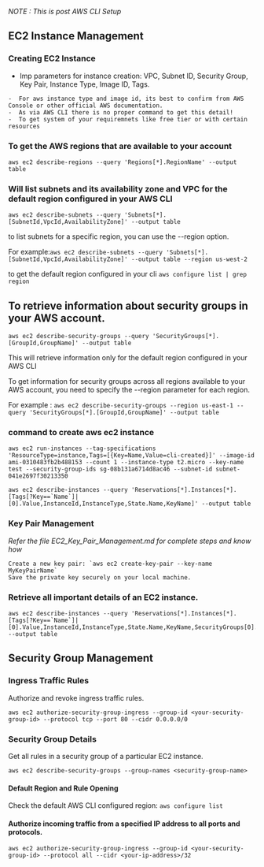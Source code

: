 *NOTE : This is post AWS CLI Setup*

## EC2 Instance Management

### Creating EC2 Instance
- Imp parameters for instance creation: VPC, Subnet ID, Security Group, Key Pair, Instance Type, Image ID, Tags.
```
-  For aws instance type and image id, its best to confirm from AWS Console or other official AWS documentation.
-  As via AWS CLI there is no proper command to get this detail!
-  To get system of your requiremnets like free tier or with certain resources
```

### To get the AWS regions that are available to your account
```
aws ec2 describe-regions --query 'Regions[*].RegionName' --output table
```
### Will list subnets and its availability zone and VPC for the default region configured in your AWS CLI
```
aws ec2 describe-subnets --query 'Subnets[*].[SubnetId,VpcId,AvailabilityZone]' --output table
```
to list subnets for a specific region, you can use the --region option. 

For example:`aws ec2 describe-subnets --query 'Subnets[*].[SubnetId,VpcId,AvailabilityZone]' --output table --region us-west-2`

to get the default region configured in your cli `aws configure list | grep region`

## To retrieve information about security groups in your AWS account.
```
aws ec2 describe-security-groups --query 'SecurityGroups[*].[GroupId,GroupName]' --output table
```
This will retrieve information only for the default region configured in your AWS CLI

To get information for security groups across all regions available to your AWS account, you need to specify the --region parameter for each region.

For example : `aws ec2 describe-security-groups --region us-east-1 --query 'SecurityGroups[*].[GroupId,GroupName]' --output table`

### command to create aws ec2 instance
```
aws ec2 run-instances --tag-specifications 'ResourceType=instance,Tags=[{Key=Name,Value=cli-created}]' --image-id ami-0310483fb2b488153 --count 1 --instance-type t2.micro --key-name test --security-group-ids sg-08b131a6714d8ac46 --subnet-id subnet-041e2697f30213350

```
```
aws ec2 describe-instances --query 'Reservations[*].Instances[*].[Tags[?Key==`Name`]|[0].Value,InstanceId,InstanceType,State.Name,KeyName]' --output table
```
### Key Pair Management
*Refer the file  EC2_Key_Pair_Management.md for complete steps and know how*
```
Create a new key pair: `aws ec2 create-key-pair --key-name MyKeyPairName`
Save the private key securely on your local machine.
```
### Retrieve all important details of an EC2 instance.

```
aws ec2 describe-instances --query 'Reservations[*].Instances[*].[Tags[?Key==`Name`]|[0].Value,InstanceId,InstanceType,State.Name,KeyName,SecurityGroups[0].GroupName,Placement.AvailabilityZone,VpcId,SubnetId,PublicIpAddress,ImageId]' --output table
```
## Security Group Management
### Ingress Traffic Rules
Authorize and revoke ingress traffic rules.

```
aws ec2 authorize-security-group-ingress --group-id <your-security-group-id> --protocol tcp --port 80 --cidr 0.0.0.0/0
```
### Security Group Details
Get all rules in a security group of a particular EC2 instance.

```
aws ec2 describe-security-groups --group-names <security-group-name>
```
#### Default Region and Rule Opening
Check the default AWS CLI configured region: `aws configure list`

#### Authorize incoming traffic from a specified IP address to all ports and protocols.

```
aws ec2 authorize-security-group-ingress --group-id <your-security-group-id> --protocol all --cidr <your-ip-address>/32
```
